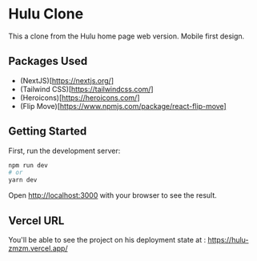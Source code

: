 # Hulu Clone

This a clone from the Hulu home page web version. Mobile first design.

## Packages Used

- (NextJS)[https://nextjs.org/]
- (Tailwind CSS)[https://tailwindcss.com/]
- (Heroicons)[https://heroicons.com/]
- (Flip Move)[https://www.npmjs.com/package/react-flip-move]

## Getting Started

First, run the development server:

```bash
npm run dev
# or
yarn dev
```

Open [http://localhost:3000](http://localhost:3000) with your browser to see the result.

## Vercel URL

You'll be able to see the project on his deployment state at : https://hulu-zmzm.vercel.app/